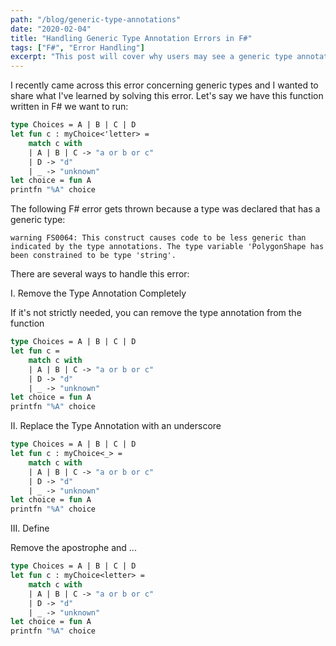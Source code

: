 ```yaml
---
path: "/blog/generic-type-annotations"
date: "2020-02-04"
title: "Handling Generic Type Annotation Errors in F#"
tags: ["F#", "Error Handling"]
excerpt: "This post will cover why users may see a generic type annotation error while working with F# and the various ways to handle this error."
---
```


I recently came across this error concerning generic types and I wanted to share what I've learned by solving this error. Let's say we have this function written in F# we want to run:

```fs
type Choices = A | B | C | D
let fun c : myChoice<'letter> =
    match c with
    | A | B | C -> "a or b or c"
    | D -> "d"
    | _ -> "unknown"
let choice = fun A
printfn "%A" choice
```

The following F# error gets thrown because a type was declared that has a generic type:

```
warning FS0064: This construct causes code to be less generic than indicated by the type annotations. The type variable 'PolygonShape has been constrained to be type 'string'.
```

There are several ways to handle this error:

I. Remove the Type Annotation Completely

If it's not strictly needed, you can remove the type annotation from the function

```fs
type Choices = A | B | C | D
let fun c =
    match c with
    | A | B | C -> "a or b or c"
    | D -> "d"
    | _ -> "unknown"
let choice = fun A
printfn "%A" choice
```

II. Replace the Type Annotation with an underscore

```fs
type Choices = A | B | C | D
let fun c : myChoice<_> =
    match c with
    | A | B | C -> "a or b or c"
    | D -> "d"
    | _ -> "unknown"
let choice = fun A
printfn "%A" choice
```

III. Define

Remove the apostrophe and ...

```fs
type Choices = A | B | C | D
let fun c : myChoice<letter> =
    match c with
    | A | B | C -> "a or b or c"
    | D -> "d"
    | _ -> "unknown"
let choice = fun A
printfn "%A" choice
```
